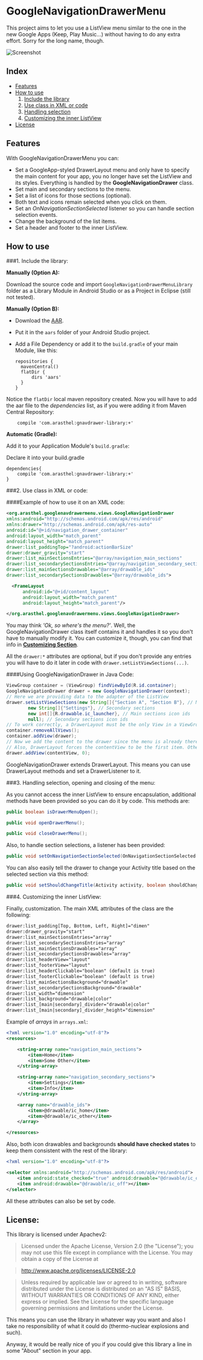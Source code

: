 # GoogleNavigationDrawerMenu

This project aims to let you use a ListView menu similar to the one in the new Google Apps (Keep, Play Music...) without having to do any extra effort. Sorry for the long name, though.

![Screenshot](GoogleNavigationDrawer.jpg)

## Index
* [Features](#features)
* [How to use](#how-to-use)
    1. [Include the library](#1-include-the-library)
    2. [Use class in XML or code](#2-use-class-in-xml-or-code)
    3. [Handling selection](#3-handling-selection-opening-and-closing-of-the-menu)
    4. [Customizing the inner ListView](#4-customizing-the-inner-listview)
* [License](#license)

## Features

With GoogleNavigationDrawerMenu you can:

  * Set a GoogleApp-styled DrawerLayout menu and only have to specify the main content for your app, you no longer have set the ListView and its styles. Everything is handled by the **GoogleNavigationDrawer** class.
  * Set main and secondary sections to the menu.
  * Set a list of icons for those sections (optional).
  * Both text and icons remain selected when you click on them.
  * Set an *OnNavigationSectionSelected* listener so you can handle section selection events.
  * Change the background of the list items.
  * Set a header and footer to the inner ListView.

## How to use

###1. Include the library:

  **Manually (Option A):**

  Download the source code and import ```GoogleNavigationDrawerMenuLibrary``` folder as a Library Module in Android Studio or as a Project in Eclipse (still not tested).

  **Manually (Option B):**

  * Download the [AAR](aars/GoogleNavigationDrawerMenuLibrary.aar?raw=true).
  * Put it in the ```aars``` folder of your Android Studio project.
  * Add a File Dependency or add it to the ```build.gradle``` of your main Module, like this:

        repositories {
          mavenCentral()
          flatDir {
              dirs 'aars'
          }
        }

  Notice the ```flatDir``` local maven repository created. Now you will have to add the aar file to the *dependencies* list, as if you were adding it from Maven Central Repository:

        compile 'com.arasthel:gnavdrawer-library:+'


**Automatic (Gradle):**

Add it to your Application Module's `build.gradle`:

Declare it into your build.gradle

    dependencies{
        compile 'com.arasthel:gnavdrawer-library:+'
    }

###2. Use class in XML or code:

####Example of how to use it on an XML code:

```xml
<org.arasthel.googlenavdrawermenu.views.GoogleNavigationDrawer
xmlns:android="http://schemas.android.com/apk/res/android"
xmlns:drawer="http://schemas.android.com/apk/res-auto"
android:id="@+id/navigation_drawer_container"
android:layout_width="match_parent"
android:layout_height="match_parent"
drawer:list_paddingTop="?android:actionBarSize"
drawer:drawer_gravity="start"
drawer:list_mainSectionsEntries="@array/navigation_main_sections"
drawer:list_secondarySectionsEntries="@array/navigation_secondary_sections"
drawer:list_mainSectionsDrawables="@array/drawable_ids"
drawer:list_secondarySectionsDrawables="@array/drawable_ids">

  <FrameLayout
      android:id="@+id/content_layout"
      android:layout_width="match_parent"
      android:layout_height="match_parent"/>

</org.arasthel.googlenavdrawermenu.views.GoogleNavigationDrawer>
```

You may think *'Ok, so where's the menu?'*. Well, the GoogleNavigationDrawer class itself contains it and handles it so you don't have to manually modify it. You can customize it, though, you can find that info in [**Customizing Section**](#4-customizing-the-inner-listview).

All the `drawer:*` attributes are optional, but if you don't provide any entries you will have to do it later in code with `drawer.setListViewSections(...)`.

####Using GoogleNavigationDrawer in Java Code:

```java
ViewGroup container = (ViewGroup) findViewById(R.id.container);
GoogleNavigationDrawer drawer = new GoogleNavigationDrawer(context);
// Here we are providing data to the adapter of the ListView
drawer.setListViewSections(new String[]{"Section A", "Section B"}, // Main sections
        new String[]{"Settings"}, // Secondary sections
        new int[]{R.drawable.ic_launcher}, // Main sections icon ids
        null); // Secondary sections icon ids
// To work correctly, a DrawerLayout must be the only View in a ViewGroup
container.removeAllViews();
container.addView(drawer);
// Now we add the content to the drawer since the menu is already there.
// Also, DrawerLayout forces the contentView to be the first item. Otherwise, you can't click on the menu.
drawer.addView(contentView, 0);
```


GoogleNavigationDrawer extends DrawerLayout. This means you can use DrawerLayout methods and set a DrawerListener to it.

###3. Handling selection, opening and closing of the menu:

 As you cannot access the inner ListView to ensure encapsulation, additional methods have been provided so you can do it by code. This methods are:

```java
public boolean isDrawerMenuOpen();

public void openDrawerMenu();

public void closeDrawerMenu();
```

Also, to handle section selections, a listener has been provided:

```java
public void setOnNavigationSectionSelected(OnNavigationSectionSelected listener);
```
You can also easily tell the drawer to change your Activity title based on the selected section via this method:

```java
public void setShouldChangeTitle(Activity activity, boolean shouldChangeTitle);
```

###4. Customizing the inner ListView:

 Finally, customization. The main XML attributes of the class are the following:

```xml
drawer:list_padding[Top, Bottom, Left, Right]="dimen"
drawer:drawer_gravity="start"
drawer:list_mainSectionsEntries="array"
drawer:list_secondarySectionsEntries="array"
drawer:list_mainSectionsDrawables="array"
drawer:list_secondarySectionsDrawables="array"
drawer:list_headerView="layout"
drawer:list_footerView="layout"
drawer:list_headerClickable="boolean" (default is true)
drawer:list_footerClickable="boolean" (default is true)
drawer:list_mainSectionsBackground="drawable"
drawer:list_secondarySectionsBackground="drawable"
drawer:list_width="dimension"
drawer:list_background="drawable|color"
drawer:list_[main|secondary]_divider="drawable|color"
drawer:list_[main|secondary]_divider_height="dimension"
```


Example of *arrays* in ```arrays.xml```:

```xml
<?xml version="1.0" encoding="utf-8"?>
<resources>

    <string-array name="navigation_main_sections">
        <item>Home</item>
        <item>Some Other</item>
    </string-array>

    <string-array name="navigation_secondary_sections">
        <item>Settings</item>
        <item>Info</item>
    </string-array>

    <array name="drawable_ids">
        <item>@drawable/ic_home</item>
        <item>@drawable/ic_other</item>
    </array>

</resources>
```

Also, both icon drawables and backgrounds **should have checked states** to keep them consistent with the rest of the library:

```xml
<?xml version="1.0" encoding="utf-8"?>

<selector xmlns:android="http://schemas.android.com/apk/res/android">
    <item android:state_checked="true" android:drawable="@drawable/ic_on"></item>
    <item android:drawable="@drawable/ic_off"></item>
</selector>
```

All these attributes can also be set by code.

## License:

This library is licensed under Apachev2:

>Licensed under the Apache License, Version 2.0 (the "License"); you may not use this file except in compliance with the License.
>You may obtain a copy of the License at

>    http://www.apache.org/licenses/LICENSE-2.0

>Unless required by applicable law or agreed to in writing, software distributed under the License is distributed on an "AS IS" BASIS, WITHOUT WARRANTIES OR CONDITIONS OF ANY KIND, either express or implied.
>See the License for the specific language governing permissions and limitations under the License.

This means you can use the library in whatever way you want and also I take no responsibility of what it could do (thermo-nuclear explosions and such).

Anyway, it would be really nice of you if you could give this library a line in some "About" section in your app.
